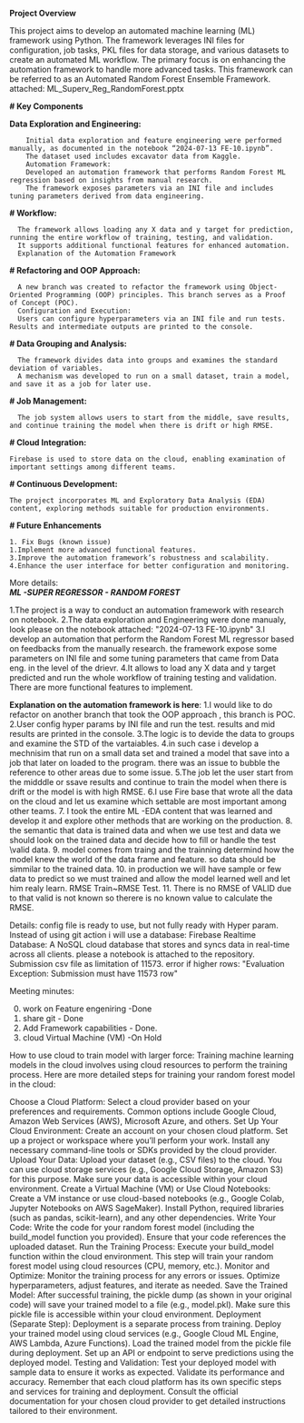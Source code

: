 **Project Overview**


This project aims to develop an automated machine learning (ML) framework using Python. The framework leverages INI files for configuration, job tasks, PKL files for data storage, and various datasets to create an automated ML workflow. The primary focus is on enhancing the automation framework to handle more advanced tasks. This framework can be referred to as an Automated Random Forest Ensemble Framework. 
attached:  ML_Superv_Reg_RandomForest.pptx

**# Key Components**
  
  **Data Exploration and Engineering:**
  
        Initial data exploration and feature engineering were performed manually, as documented in the notebook “2024-07-13 FE-10.ipynb”.
        The dataset used includes excavator data from Kaggle.
        Automation Framework:
        Developed an automation framework that performs Random Forest ML regression based on insights from manual research.
        The framework exposes parameters via an INI file and includes tuning parameters derived from data engineering.
        
**# Workflow:**

      The framework allows loading any X data and y target for prediction, running the entire workflow of training, testing, and validation.
      It supports additional functional features for enhanced automation.
      Explanation of the Automation Framework
**# Refactoring and OOP Approach:**

      A new branch was created to refactor the framework using Object-Oriented Programming (OOP) principles. This branch serves as a Proof of Concept (POC).
      Configuration and Execution:
      Users can configure hyperparameters via an INI file and run tests. Results and intermediate outputs are printed to the console.
**# Data Grouping and Analysis:**

      The framework divides data into groups and examines the standard deviation of variables.
      A mechanism was developed to run on a small dataset, train a model, and save it as a job for later use.
**# Job Management:**

      The job system allows users to start from the middle, save results, and continue training the model when there is drift or high RMSE.
**# Cloud Integration:**

    Firebase is used to store data on the cloud, enabling examination of important settings among different teams.
**# Continuous Development:**

    The project incorporates ML and Exploratory Data Analysis (EDA) content, exploring methods suitable for production environments.
**# Future Enhancements**

    1. Fix Bugs (known issue)
    1.Implement more advanced functional features.
    3.Improve the automation framework’s robustness and scalability.
    4.Enhance the user interface for better configuration and monitoring.
               
                      
                      
More details:              
                      ***ML -SUPER REGRESSOR - RANDOM FOREST***

1.The project is a way to conduct an automation framework with research on notebook.
2.The data exploration and Engineering were done manualy, look please on the notebook attached: "2024-07-13  FE-10.ipynb"
3.I develop an automation that perform the Random Forest ML regressor based on feedbacks from the manually research. the framework expose some parameters on INI file and some tuning parameters that came from Data eng. in the level of the drievr.
4.It allows to load any X data and y target predicted and run the whole workflow of training testing and validation. There are more functional features to implement.

**Explanation on the automation framework is here**:
  1.I would like to do refactor on another branch that took the OOP approach , this branch is POC.
  2.User config hyper params by INI file and run the test. results and mid results are printed in the console.
  3.The logic is to devide the data to groups and examine the STD of the vartaiables.
  4.in such case i develop a mechnisim that run on a small data set and trained a model that save into a job that later on loaded to the program. there was an issue to bubble the reference to other areas  due to some issue.
  5.The job let the user start from the midddle or ssave results and continue to train the model when there is drift or the model is with high RMSE.
  6.I use Fire base that wrote all the data on the cloud and let us examine which settable are most important among other teams.
  7. I took the entire ML -EDA content  that was learned and develop it and explore other methods that are working on the production.
  8. the semantic that data  is trained data and when we use test and data we should look on the trained data and decide how to fill or handle the test \valid data.
  9. model comes from traing and the trainning determind how the model knew the world of the data frame and feature. so data should be simmilar to the trained data.
  10. in production we will have sample or few data to predict so we must trained and allow the model learned well and let him realy learn. RMSE Train~RMSE Test. 
  11. There is no RMSE of VALID due to that valid  is not known so therere is no known value to calculate the RMSE.
  

Details:
config file is ready to use, but not fully ready with Hyper param.
Instead of using git action i will use a database: Firebase Realtime Database: A NoSQL cloud database that stores and syncs data in real-time across all clients.
please 
a notebook is attached to the repository. 
Submission csv file as limitation  of 11573. error if higher rows: "Evaluation Exception: Submission must have 11573 row"

Meeting minutes: 

0. work on Feature engeniring -Done
1. share git - Done 
2. Add Framework capabilities - Done.
3. cloud Virtual Machine (VM)  -On Hold




How to use cloud to train  model with larger force:
Training machine learning models in the cloud involves using cloud resources to perform the training process. Here are more detailed steps for training your random forest model in the cloud:

Choose a Cloud Platform: Select a cloud provider based on your preferences and requirements. Common options include Google Cloud, Amazon Web Services (AWS), Microsoft Azure, and others.
Set Up Your Cloud Environment:
Create an account on your chosen cloud platform.
Set up a project or workspace where you’ll perform your work.
Install any necessary command-line tools or SDKs provided by the cloud provider.
Upload Your Data:
Upload your dataset (e.g., CSV files) to the cloud. You can use cloud storage services (e.g., Google Cloud Storage, Amazon S3) for this purpose.
Make sure your data is accessible within your cloud environment.
Create a Virtual Machine (VM) or Use Cloud Notebooks:
Create a VM instance or use cloud-based notebooks (e.g., Google Colab, Jupyter Notebooks on AWS SageMaker).
Install Python, required libraries (such as pandas, scikit-learn), and any other dependencies.
Write Your Code:
Write the code for your random forest model (including the build_model function you provided).
Ensure that your code references the uploaded dataset.
Run the Training Process:
Execute your build_model function within the cloud environment.
This step will train your random forest model using cloud resources (CPU, memory, etc.).
Monitor and Optimize:
Monitor the training process for any errors or issues.
Optimize hyperparameters, adjust features, and iterate as needed.
Save the Trained Model:
After successful training, the pickle dump (as shown in your original code) will save your trained model to a file (e.g., model.pkl).
Make sure this pickle file is accessible within your cloud environment.
Deployment (Separate Step):
Deployment is a separate process from training.
Deploy your trained model using cloud services (e.g., Google Cloud ML Engine, AWS Lambda, Azure Functions).
Load the trained model from the pickle file during deployment.
Set up an API or endpoint to serve predictions using the deployed model.
Testing and Validation:
Test your deployed model with sample data to ensure it works as expected.
Validate its performance and accuracy.
Remember that each cloud platform has its own specific steps and services for training and deployment. Consult the official documentation for your chosen cloud provider to get detailed instructions tailored to their environment.
